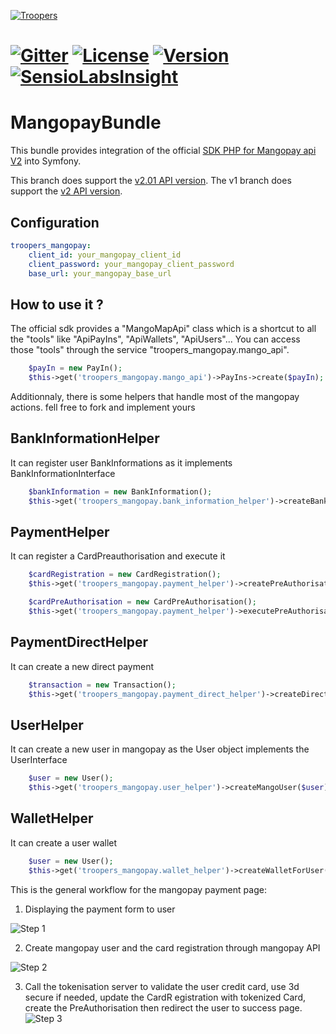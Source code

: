 [![Troopers](https://cloud.githubusercontent.com/assets/618536/18787530/83cf424e-81a3-11e6-8f66-cde3ec5fa82a.png)](http://troopers.agency)

[![Gitter](https://badges.gitter.im/Join%20Chat.svg)](https://gitter.im/troopers-MangopayBundle/Lobby?utm_source=badge&utm_medium=badge&utm_campaign=pr-badge)
[![License](https://img.shields.io/packagist/l/troopers/mangopay-bundle.svg)](https://packagist.org/packages/troopers/mangopay-bundle)
[![Version](https://img.shields.io/packagist/v/troopers/mangopay-bundle.svg)](https://packagist.org/packages/troopers/mangopay-bundle)
[![SensioLabsInsight](https://insight.sensiolabs.com/projects/4896b24c-74ee-4506-8c4c-842a9c660b66/mini.png)](https://insight.sensiolabs.com/projects/4896b24c-74ee-4506-8c4c-842a9c660b66)
=============

MangopayBundle
===

This bundle provides integration of the official [SDK PHP for Mangopay api V2](https://github.com/Mangopay/mangopay2-php-sdk) into Symfony.

This branch does support the [v2.01 API version](https://docs.mangopay.com/endpoints/v2.01).
The v1 branch does support the [v2 API version](https://docs.mangopay.com/endpoints/v2).


Configuration
---

```yaml
troopers_mangopay:
    client_id: your_mangopay_client_id
    client_password: your_mangopay_client_password
    base_url: your_mangopay_base_url
```

How to use it ?
---

The official sdk provides a "MangoMapApi" class which is a shortcut to all the "tools" like "ApiPayIns", "ApiWallets", "ApiUsers"...
You can access those "tools" through the service "troopers_mangopay.mango_api".

```php
    $payIn = new PayIn();
    $this->get('troopers_mangopay.mango_api')->PayIns->create($payIn);
```

Additionnaly, there is some helpers that handle most of the mangopay actions. fell free to fork and implement yours

BankInformationHelper
---
It can register user BankInformations as it implements BankInformationInterface

```php
    $bankInformation = new BankInformation();
    $this->get('troopers_mangopay.bank_information_helper')->createBankAccount($bankInformation);
```

PaymentHelper
---
It can register a CardPreauthorisation and execute it

```php
    $cardRegistration = new CardRegistration();
    $this->get('troopers_mangopay.payment_helper')->createPreAuthorisation($cardRegistration);

    $cardPreAuthorisation = new CardPreAuthorisation();
    $this->get('troopers_mangopay.payment_helper')->executePreAuthorisation($cardPreAuthorisation, $user, $wallet);
```

PaymentDirectHelper
---
It can create a new direct payment

```php
    $transaction = new Transaction();
    $this->get('troopers_mangopay.payment_direct_helper')->createDirectTransaction($transaction);
```

UserHelper
---
It can create a new user in mangopay as the User object implements the UserInterface

```php
    $user = new User();
    $this->get('troopers_mangopay.user_helper')->createMangoUser($user);
```

WalletHelper
---
It can create a user wallet

```php
    $user = new User();
    $this->get('troopers_mangopay.wallet_helper')->createWalletForUser($user);
```

This is the general workflow for the mangopay payment page:

1) Displaying the payment form to user

![Step 1](https://raw.githubusercontent.com/Troopers/MangopayBundle/master/Resources/doc/assets/step1.jpg)

2) Create mangopay user and the card registration through mangopay API

![Step 2](https://raw.githubusercontent.com/Troopers/MangopayBundle/master/Resources/doc/assets/step2.jpg)

3) Call the tokenisation server to validate the user credit card, use 3d secure if needed, update the CardR
egistration with tokenized Card, create the PreAuthorisation then redirect the user to success page.
![Step 3](https://raw.githubusercontent.com/Troopers/MangopayBundle/master/Resources/doc/assets/step3.jpg)

